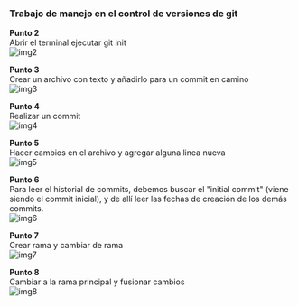 ### Trabajo de manejo en el control de versiones de git  

**Punto 2**  
Abrir el terminal ejecutar git init  
![img2](https://drive.google.com/file/d/1Us-iXO9NR9258yPX9LNz08efnOXi743x/view?usp=sharing)  

**Punto 3**  
Crear un archivo con texto y añadirlo para un commit en camino  
![img3](https://drive.google.com/file/d/1PaJIHd_9TDptwoZyr38AX3zS5l6n-9Lj/view?usp=sharing)  

**Punto 4**  
Realizar un commit  
![img4](https://drive.google.com/file/d/110nVMFF_nBcgo7Y8hJFicPa26z5jhnkp/view?usp=sharing)  

**Punto 5**  
Hacer cambios en el archivo y agregar alguna linea nueva  
![img5](https://drive.google.com/file/d/1DZQAgLUdvXGSpVkyyqLfJTi9rq6OGxdG/view?usp=sharing)  

**Punto 6**  
Para leer el historial de commits, debemos buscar el "initial commit" (viene siendo el commit inicial), y de allí leer las fechas de creación de los demás commits.  
![img6](https://drive.google.com/file/d/1jLX-cNrml2cXHBNyDqbl72OOlEbtLHfz/view?usp=sharing)  

**Punto 7**  
Crear rama y cambiar de rama  
![img7](https://drive.google.com/file/d/1yGIsjIpp7irEfpwoK0cu5DIgDXnV_ZdZ/view?usp=sharing)  

**Punto 8**  
Cambiar a la rama principal y fusionar cambios  
![img8](https://drive.google.com/file/d/16llF4NlrS_uYHIgzWDTzjCoBXvTPkTfx/view?usp=sharing)  

